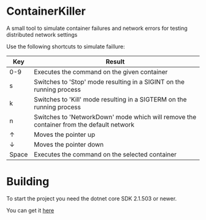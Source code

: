 # ContainerKiller
A small tool to simulate container failures and network errors for testing distributed network settings

Use the following shortcuts to simulate faillure:

| Key | Result |
|------|------|
| 0-9 | Executes the command on the given container |
| s | Switches to 'Stop' mode resulting in a SIGINT on the running process |
| k | Switches to 'Kill' mode resulting in a SIGTERM on the running process |
| n | Switches to 'NetworkDown' mode which will remove the container from the default network |
| ↑ | Moves the pointer up |
| ↓ | Moves the pointer down |
| Space | Executes the command on the selected container |

# Building
To start the project you need the dotnet core SDK 2.1.503 or newer.

You can get it [here](https://dotnet.microsoft.com/download)